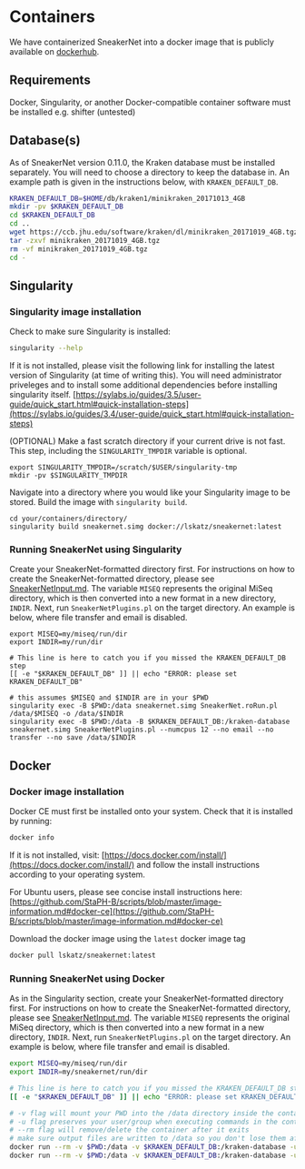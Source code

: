# Containers

We have containerized SneakerNet into a docker image that is publicly available on [dockerhub](https://hub.docker.com/repository/docker/lskatz/sneakernet).

## Requirements
Docker, Singularity,  or another Docker-compatible container software must be installed e.g. shifter (untested)

## Database(s)

As of SneakerNet version 0.11.0, the Kraken database must be installed separately.
You will need to choose a directory to keep the database in.
An example path is given in the instructions below, with `KRAKEN_DEFAULT_DB`.
```bash
KRAKEN_DEFAULT_DB=$HOME/db/kraken1/minikraken_20171013_4GB
mkdir -pv $KRAKEN_DEFAULT_DB
cd $KRAKEN_DEFAULT_DB
cd ..
wget https://ccb.jhu.edu/software/kraken/dl/minikraken_20171019_4GB.tgz
tar -zxvf minikraken_20171019_4GB.tgz
rm -vf minikraken_20171019_4GB.tgz
cd -
```

## Singularity

### Singularity image installation
Check to make sure Singularity is installed:
```bash
singularity --help
```
If it is not installed, please visit the following link for installing the latest version of Singularity (at time of writing this). You will need administrator priveleges and to install some additional dependencies before installing singularity itself. [https://sylabs.io/guides/3.5/user-guide/quick_start.html#quick-installation-steps](https://sylabs.io/guides/3.4/user-guide/quick_start.html#quick-installation-steps)


(OPTIONAL) Make a fast scratch directory if your current drive is not fast.
This step, including the `SINGULARITY_TMPDIR` variable is optional.

    export SINGULARITY_TMPDIR=/scratch/$USER/singularity-tmp
    mkdir -pv $SINGULARITY_TMPDIR

Navigate into a directory where you would like your Singularity image to be stored.
Build the image with `singularity build`.

    cd your/containers/directory/
    singularity build sneakernet.simg docker://lskatz/sneakernet:latest

### Running SneakerNet using Singularity

Create your SneakerNet-formatted directory first.
For instructions on how to create the SneakerNet-formatted directory, please see [SneakerNetInput.md](SneakerNetInput.md).
The variable `MISEQ` represents the original MiSeq directory,
which is then converted into a new format in a new directory, `INDIR`.
Next, run `SneakerNetPlugins.pl` on the target directory.
An example is below, where file transfer and email is disabled.

    export MISEQ=my/miseq/run/dir
    export INDIR=my/run/dir

    # This line is here to catch you if you missed the KRAKEN_DEFAULT_DB step
    [[ -e "$KRAKEN_DEFAULT_DB" ]] || echo "ERROR: please set KRAKEN_DEFAULT_DB"
    
    # this assumes $MISEQ and $INDIR are in your $PWD
    singularity exec -B $PWD:/data sneakernet.simg SneakerNet.roRun.pl /data/$MISEQ -o /data/$INDIR
    singularity exec -B $PWD:/data -B $KRAKEN_DEFAULT_DB:/kraken-database sneakernet.simg SneakerNetPlugins.pl --numcpus 12 --no email --no transfer --no save /data/$INDIR

## Docker

### Docker image installation

Docker CE must first be installed onto your system. Check that it is installed by running:
```bash
docker info
```
If it is not installed, visit: [https://docs.docker.com/install/](https://docs.docker.com/install/) and follow the install instructions according to your operating system.

For Ubuntu users, please see concise install instructions here: [https://github.com/StaPH-B/scripts/blob/master/image-information.md#docker-ce](https://github.com/StaPH-B/scripts/blob/master/image-information.md#docker-ce)

Download the docker image using the `latest` docker image tag
```bash
docker pull lskatz/sneakernet:latest
```

### Running SneakerNet using Docker

As in the Singularity section,
create your SneakerNet-formatted directory first.
For instructions on how to create the SneakerNet-formatted directory, please see [SneakerNetInput.md](SneakerNetInput.md).
The variable `MISEQ` represents the original MiSeq directory,
which is then converted into a new format in a new directory, `INDIR`.
Next, run `SneakerNetPlugins.pl` on the target directory.
An example is below, where file transfer and email is disabled.

```bash
export MISEQ=my/miseq/run/dir
export INDIR=my/sneakernet/run/dir

# This line is here to catch you if you missed the KRAKEN_DEFAULT_DB step
[[ -e "$KRAKEN_DEFAULT_DB" ]] || echo "ERROR: please set KRAKEN_DEFAULT_DB"

# -v flag will mount your PWD into the /data directory inside the container
# -u flag preserves your user/group when executing commands in the container
# --rm flag will remove/delete the container after it exits 
# make sure output files are written to /data so you don't lose them after the container exits!
docker run --rm -v $PWD:/data -v $KRAKEN_DEFAULT_DB:/kraken-database -u $(id -u):$(id -g) lskatz/sneakernet:latest SneakerNet.roRun.pl /data/$MISEQ -o /data/$INDIR
docker run --rm -v $PWD:/data -v $KRAKEN_DEFAULT_DB:/kraken-database -u $(id -u):$(id -g) lskatz/sneakernet:latest SneakerNetPlugins.pl --numcpus 12 --no email --no transfer --no save /data/$INDIR
```
